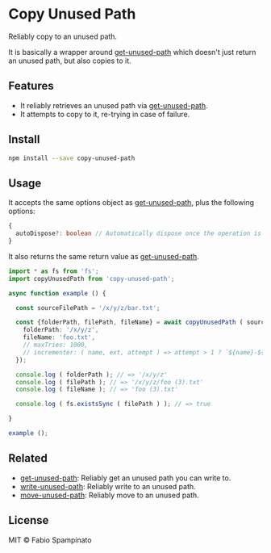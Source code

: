 # Copy Unused Path

Reliably copy to an unused path.

It is basically a wrapper around [get-unused-path](https://github.com/fabiospampinato/get-unused-path) which doesn't just return an unused path, but also copies to it.

## Features

- It reliably retrieves an unused path via [get-unused-path](https://github.com/fabiospampinato/get-unused-path).
- It attempts to copy to it, re-trying in case of failure.

## Install

```sh
npm install --save copy-unused-path
```

## Usage

It accepts the same options object as [get-unused-path](https://github.com/fabiospampinato/get-unused-path), plus the following options:

```ts
{
  autoDispose?: boolean // Automatically dispose once the operation is completed, enabled by default
}
```

It also returns the same return value as [get-unused-path](https://github.com/fabiospampinato/get-unused-path).

```ts
import * as fs from 'fs';
import copyUnusedPath from 'copy-unused-path';

async function example () {

  const sourceFilePath = '/x/y/z/bar.txt';

  const {folderPath, filePath, fileName} = await copyUnusedPath ( sourceFilePath, {
    folderPath: '/x/y/z',
    fileName: 'foo.txt',
    // maxTries: 1000,
    // incrementer: ( name, ext, attempt ) => attempt > 1 ? `${name}-${attempt}${ext}` : `${name}${ext}`
  });

  console.log ( folderPath ); // => '/x/y/z'
  console.log ( filePath ); // => '/x/y/z/foo (3).txt'
  console.log ( fileName ); // => 'foo (3).txt'

  console.log ( fs.existsSync ( filePath ) ); // => true

}

example ();
```

## Related

- [get-unused-path](https://github.com/fabiospampinato/get-unused-path): Reliably get an unused path you can write to.
- [write-unused-path](https://github.com/fabiospampinato/write-unused-path): Reliably write to an unused path.
- [move-unused-path](https://github.com/fabiospampinato/move-unused-path): Reliably move to an unused path.

## License

MIT © Fabio Spampinato
